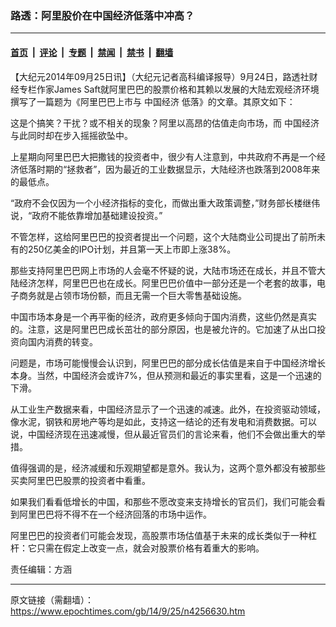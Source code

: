 ### 路透：阿里股价在中国经济低落中冲高？

---

#### [首页](../../../..?n4256630) &nbsp;|&nbsp; [评论](../../../../../epoch-comment?n4256630) &nbsp;|&nbsp; [专题](../../../../../epoch-special?n4256630) &nbsp;|&nbsp; [禁闻](../../../../../epoch-news?n4256630) &nbsp;|&nbsp; [禁书](../../../../../books?n4256630) &nbsp;|&nbsp; [翻墙](https://github.com/gfw-breaker/nogfw/blob/master/README.md?n4256630)


<div class="post_content" id="artbody" itemprop="articleBody">
 <!-- article content begin -->
 <p>
  【大纪元2014年09月25日讯】（大纪元记者高科编译报导）9月24日，路透社财经专栏作家James Saft就阿里巴巴的股票价格和其赖以发展的大陆宏观经济环境撰写了一篇题为《阿里巴巴上市与
  <ok href="https://www.epochtimes.com/gb/tag/%E4%B8%AD%E5%9B%BD%E7%BB%8F%E6%B5%8E.html">
   中国经济
  </ok>
  低落》的文章。其原文如下：
 </p>
 <p>
  这是个搞笑？干扰？或不相关的现象？阿里以高昂的估值走向市场，而
  <ok href="https://www.epochtimes.com/gb/tag/%E4%B8%AD%E5%9B%BD%E7%BB%8F%E6%B5%8E.html">
   中国经济
  </ok>
  与此同时却在步入摇摇欲坠中。
 </p>
 <p>
  上星期向阿里巴巴大把撒钱的投资者中，很少有人注意到，中共政府不再是一个经济低落时期的“拯救者”，因为最近的工业数据显示，大陆经济也跌落到2008年来的最低点。
 </p>
 <p>
  “政府不会仅因为一个小经济指标的变化，而做出重大政策调整，”财务部长楼继伟说，“政府不能依靠增加基础建设投资。”
 </p>
 <p>
  不管怎样，这给阿里巴巴的投资者提出一个问题，这个大陆商业公司提出了前所未有的250亿美金的IPO计划，并且第一天上市即上涨38%。
 </p>
 <p>
  那些支持阿里巴巴网上市场的人会毫不怀疑的说，大陆市场还在成长，并且不管大陆经济怎样，阿里巴巴也在成长。阿里巴巴价值中一部分还是一个老套的故事，电子商务就是占领市场份额，而且无需一个巨大零售基础设施。
 </p>
 <p>
  中国市场本身是一个再平衡的经济，政府更多倾向于国内消费，这些仍然是真实的。注意，这是阿里巴巴成长茁壮的部分原因，也是被允许的。它加速了从出口投资向国内消费的转变。
 </p>
 <p>
  问题是，市场可能慢慢会认识到，阿里巴巴的部分成长估值是来自于中国经济增长本身。当然，中国经济会或许7%，但从预测和最近的事实里看，这是一个迅速的下滑。
 </p>
 <p>
  从工业生产数据来看，中国经济显示了一个迅速的减速。此外，在投资驱动领域，像水泥，钢铁和房地产等均是如此，支持这一结论的还有发电和消费数据。可以说，中国经济现在迅速减慢，但从最近官员们的言论来看，他们不会做出重大的举措。
 </p>
 <p>
  值得强调的是，经济减缓和乐观期望都是意外。我认为，这两个意外都没有被那些买卖阿里巴巴股票的投资者中看重。
 </p>
 <p>
  如果我们看看低增长的中国，和那些不愿改变来支持增长的官员们，我们可能会看到阿里巴巴将不得不在一个经济回落的市场中运作。
 </p>
 <p>
  阿里巴巴的投资者们可能会发现，高股票市场估值基于未来的成长类似于一种杠杆：它只需在假定上改变一点，就会对股票价格有着重大的影响。
 </p>
 <p>
  责任编辑：方涵
 </p>
 <!-- article content end -->
 <div id="below_article_ad">
 </div>
</div>


---

原文链接（需翻墙）：https://www.epochtimes.com/gb/14/9/25/n4256630.htm